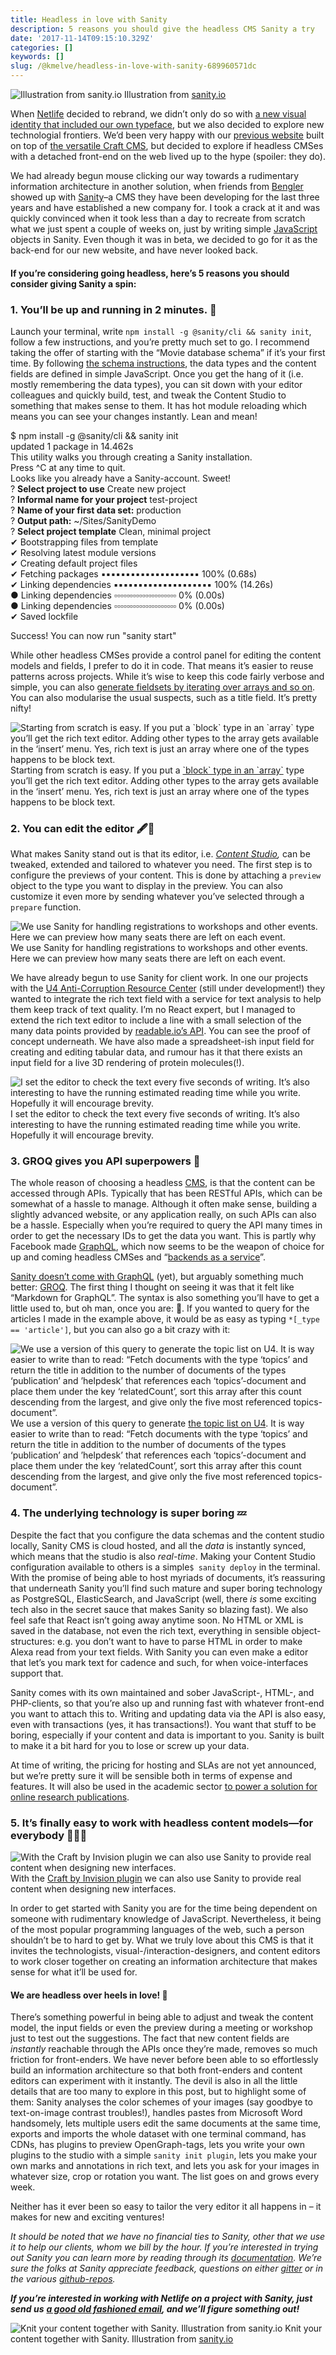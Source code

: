 ```yaml
---
title: Headless in love with Sanity
description: 5 reasons you should give the headless CMS Sanity a try
date: '2017-11-14T09:15:10.329Z'
categories: []
keywords: []
slug: /@kmelve/headless-in-love-with-sanity-689960571dc
---
```


![Illustration from [sanity.io](https://sanity.io)](img/1__azZfpt4kUruNCGOalYBrtg.png)
Illustration from [sanity.io](https://sanity.io)

When [Netlife](https://www.netlife.com) decided to rebrand, we didn’t only do so with [a new visual identity that included our own typeface](https://www.underconsideration.com/brandnew/archives/new_logo_and_identity_for_and_by_netlife.php), but we also decided to explore new technologial frontiers. We’d been very happy with our [previous website](https://retro.netliferesearch.com) built on top of [the versatile Craft CMS](https://hackernoon.com/20-principles-for-craft-cms-ae08d80c17de), but decided to explore if headless CMSes with a detached front-end on the web lived up to the hype (spoiler: they do).

We had already begun mouse clicking our way towards a rudimentary information architecture in another solution, when friends from [Bengler](https://bengler.no) showed up with [Sanity](https://sanity.io)–a CMS they have been developing for the last three years and have established a new company for. I took a crack at it and was quickly convinced when it took less than a day to recreate from scratch what we just spent a couple of weeks on, just by writing simple [JavaScript](https://hackernoon.com/tagged/javascript) objects in Sanity. Even though it was in beta, we decided to go for it as the back-end for our new website, and have never looked back.

#### If you’re considering going headless, here’s 5 reasons you should consider giving Sanity a spin:

### 1\. You’ll be up and running in 2 minutes. 🏃

Launch your terminal, write `npm install -g @sanity/cli && sanity init`, follow a few instructions, and you’re pretty much set to go. I recommend taking the offer of starting with the “Movie database schema” if it’s your first time. By following [the schema instructions](https://www.sanity.io/docs/reference/schema-types), the data types and the content fields are defined in simple JavaScript. Once you get the hang of it (i.e. mostly remembering the data types), you can sit down with your editor colleagues and quickly build, test, and tweak the Content Studio to something that makes sense to them. It has hot module reloading which means you can see your changes instantly. Lean and mean!

$ npm install -g @sanity/cli && sanity init  
updated 1 package in 14.462s  
This utility walks you through creating a Sanity installation.  
Press ^C at any time to quit.  
Looks like you already have a Sanity-account. Sweet!  
? **Select project to use** Create new project  
? **Informal name for your project** test-project  
? **Name of your first data set:** production  
? **Output path:** ~/Sites/SanityDemo  
? **Select project template** Clean, minimal project  
✔ Bootstrapping files from template  
✔ Resolving latest module versions  
✔ Creating default project files  
✔ Fetching packages      ▪▪▪▪▪▪▪▪▪▪▪▪▪▪▪▪▪▪▪▪ 100% (0.68s)  
✔ Linking dependencies   ▪▪▪▪▪▪▪▪▪▪▪▪▪▪▪▪▪▪▪▪ 100% (14.26s)  
● Linking dependencies   ▫▫▫▫▫▫▫▫▫▫▫▫▫▫▫▫▫▫▫▫ 0% (0.00s)  
● Linking dependencies   ▫▫▫▫▫▫▫▫▫▫▫▫▫▫▫▫▫▫▫▫ 0% (0.00s)  
✔ Saved lockfile

Success! You can now run "sanity start"

While other headless CMSes provide a control panel for editing the content models and fields, I prefer to do it in code. That means it’s easier to reuse patterns across projects. While it’s wise to keep this code fairly verbose and simple, you can also [generate fieldsets by iterating over arrays and so on](https://www.sanity.io/docs/content-studio/localization). You can also modularise the usual suspects, such as a title field. It’s pretty nifty!

![Starting from scratch is easy. If you put a [\`block\` type in an \`array\`](https://www.sanity.io/docs/schema-types/block-type) type you’ll get the rich text editor. Adding other types to the array gets available in the ‘insert’ menu. Yes, rich text is just an array where one of the types happens to be block text.](img/1__V9aaHWgYi0E3__vwfYAedDA.gif)
Starting from scratch is easy. If you put a [\`block\` type in an \`array\`](https://www.sanity.io/docs/schema-types/block-type) type you’ll get the rich text editor. Adding other types to the array gets available in the ‘insert’ menu. Yes, rich text is just an array where one of the types happens to be block text.

### 2\. You can edit the editor 🖋🔧

What makes Sanity stand out is that its editor, i.e. [_Content Studio_](https://www.sanity.io/docs/content-studio)_,_ can be tweaked, extended and tailored to whatever you need. The first step is to configure the previews of your content. This is done by attaching a `preview` object to the type you want to display in the preview. You can also customize it even more by sending whatever you’ve selected through a `prepare` function.

![We use Sanity for handling registrations to workshops and other events. Here we can preview how many seats there are left on each event.](img/1__kGhyKH__Zdfsg3fkNSPFiXQ.jpeg)
We use Sanity for handling registrations to workshops and other events. Here we can preview how many seats there are left on each event.

We have already begun to use Sanity for client work. In one our projects with the [U4 Anti-Corruption Resource Center](https://beta.u4.no) (still under development!) they wanted to integrate the rich text field with a service for text analysis to help them keep track of text quality. I’m no React expert, but I managed to extend the rich text editor to include a line with a small selection of the many data points provided by [readable.io’s API](https://readable.io). You can see the proof of concept underneath. We have also made a spreadsheet-ish input field for creating and editing tabular data, and rumour has it that there exists an input field for a live 3D rendering of protein molecules(!).

![I set the editor to check the text every five seconds of writing. It’s also interesting to have the running estimated reading time while you write. Hopefully it will encourage brevity.](img/1__h0VovYKNsXjY31vCtHoD8w.gif)
I set the editor to check the text every five seconds of writing. It’s also interesting to have the running estimated reading time while you write. Hopefully it will encourage brevity.

### 3\. GROQ gives you API superpowers 🚀

The whole reason of choosing a headless [CMS](https://hackernoon.com/tagged/cms), is that the content can be accessed through APIs. Typically that has been RESTful APIs, which can be somewhat of a hassle to manage. Although it often make sense, building a slightly advanced website, or any application really, on such APIs can also be a hassle. Especially when you’re required to query the API many times in order to get the necessary IDs to get the data you want. This is partly why Facebook made [GraphQL](http://graphql.org), which now seems to be the weapon of choice for up and coming headless CMSes and “[backends as a service](https://graph.cool)”.

[Sanity doesn’t come with GraphQL](https://www.sanity.io/docs/front-ends/what-about-graphql) (yet), but arguably something much better: [GROQ](https://www.sanity.io/docs/front-ends/query-cheat-sheet). The first thing I thought on seeing it was that it felt like “Markdown for GraphQL”. The syntax is also something you’ll have to get a little used to, but oh man, once you are: 🚀. If you wanted to query for the articles I made in the example above, it would be as easy as typing `*[_type == 'article']`, but you can also go a bit crazy with it:

![We use a version of this query to generate [the topic list on U4](https://beta.u4.no/topics). It is way easier to write than to read: “Fetch documents with the type ‘topics’ and return the title in addition to the number of documents of the types ‘publication’ and ’helpdesk’ that references each ‘topics’-document and place them under the key ‘relatedCount’, sort this array after this count descending from the largest, and give only the five most referenced topics-document”.](img/1__T1izRBuf6C4rN__g47uEyDw.jpeg)
We use a version of this query to generate [the topic list on U4](https://beta.u4.no/topics). It is way easier to write than to read: “Fetch documents with the type ‘topics’ and return the title in addition to the number of documents of the types ‘publication’ and ’helpdesk’ that references each ‘topics’-document and place them under the key ‘relatedCount’, sort this array after this count descending from the largest, and give only the five most referenced topics-document”.

### 4\. The underlying technology is super boring 💤

Despite the fact that you configure the data schemas and the content studio locally, Sanity CMS is cloud hosted, and all the _data_ is instantly synced, which means that the studio is also _real-time_. Making your Content Studio configuration available to others is a simple`$ sanity deploy` in the terminal. With the promise of being able to host myriads of documents, it’s reassuring that underneath Sanity you’ll find such mature and super boring technology as PostgreSQL, ElasticSearch, and JavaScript (well, there _is_ some exciting tech also in the secret sauce that makes Sanity so blazing fast). We also feel safe that React isn’t going away anytime soon. No HTML or XML is saved in the database, not even the rich text, everything in sensible object-structures: e.g. you don’t want to have to parse HTML in order to make Alexa read from your text fields. With Sanity you can even make a editor that let’s you mark text for cadence and such, for when voice-interfaces support that.

Sanity comes with its own maintained and sober JavaScript-, HTML-, and PHP-clients, so that you’re also up and running fast with whatever front-end you want to attach this to. Writing and updating data via the API is also easy, even with transactions (yes, it has transactions!). You want that stuff to be boring, especially if your content and data is important to you. Sanity is built to make it a bit hard for you to lose or screw up your data.

At time of writing, the pricing for hosting and SLAs are not yet announced, but we’re pretty sure it will be sensible both in terms of expense and features. It will also be used in the academic sector [to power a solution for online research publications](https://vegapublish.com/).

### 5\. It’s finally easy to work with headless content models—for everybody 🙇‍♀🙇

![With the [Craft by Invision plugin](https://www.invisionapp.com/craft) we can also use Sanity to provide real content when designing new interfaces.](img/1__EoRDlRFYv8IHS__LYFQU0vg.gif)
With the [Craft by Invision plugin](https://www.invisionapp.com/craft) we can also use Sanity to provide real content when designing new interfaces.

In order to get started with Sanity you are for the time being dependent on someone with rudimentary knowledge of JavaScript. Nevertheless, it being of the most popular programming languages of the web, such a person shouldn’t be to hard to get by. What we truly love about this CMS is that it invites the technologists, visual-/interaction-designers, and content editors to work closer together on creating an information architecture that makes sense for what it’ll be used for.

#### We are headless over heels in love! 💚

There’s something powerful in being able to adjust and tweak the content model, the input fields or even the preview during a meeting or workshop just to test out the suggestions. The fact that new content fields are _instantly_ reachable through the APIs once they’re made, removes so much friction for front-enders. We have never before been able to so effortlessly build an information architecture so that both front-enders and content editors can experiment with it instantly. The devil is also in all the little details that are too many to explore in this post, but to highlight some of them: Sanity analyses the color schemes of your images (say goodbye to text-on-image contrast troubles!), handles pastes from Microsoft Word handsomely, lets multiple users edit the same documents at the same time, exports and imports the whole dataset with one terminal command, has CDNs, has plugins to preview OpenGraph-tags, lets you write your own plugins to the studio with a simple `sanity init plugin`, lets you make your own marks and annotations in rich text, and lets you ask for your images in whatever size, crop or rotation you want. The list goes on and grows every week.

Neither has it ever been so easy to tailor the very editor it all happens in – it makes for new and exciting ventures!

_It should be noted that we have no financial ties to Sanity, other that we use it to help our clients, whom we bill by the hour. If you’re interested in trying out Sanity you can learn more by reading through its_ [_documentation_](https://sanity.io/docs)_. We’re sure the folks at Sanity appreciate feedback, questions on either_ [_gitter_](https://gitter.im/sanity-io/sanity?utm_source=badge&utm_medium=badge&utm_campaign=pr-badge&utm_content=badge) _or in the various_ [_github-repos_](https://github.com/sanity-io/sanity)_._

**_If you’re interested in working with Netlife on a project with Sanity, just send us_** [**_a good old fashioned email_**](mailto:hei@netlife.com)**_, and we’ll figure something out!_**

![Knit your content together with Sanity. Illustration from [sanity.io](https://sanity.io)](img/1__uP92O7Olv9PXBnU__KGw98Q.jpeg)
Knit your content together with Sanity. Illustration from [sanity.io](https://sanity.io)